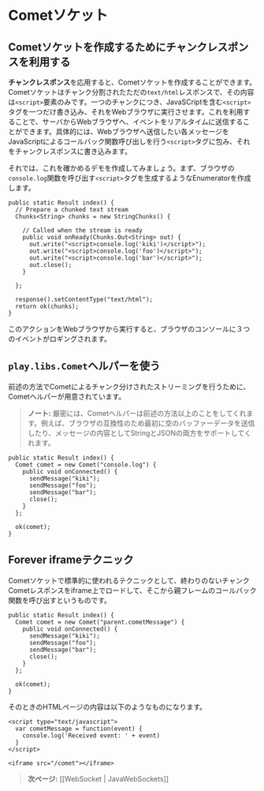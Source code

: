 <!-- translated -->
<!--
# Comet sockets
-->
# Cometソケット

<!--
## Using chunked responses to create Comet sockets  
-->
## Cometソケットを作成するためにチャンクレスポンスを利用する

<!--
An useful usage of **Chunked responses** is to create Comet sockets. A Comet socket is just a chunked `text/html` response containing only `<script>` elements. For each chunk, we write a `<script>` tag containing JavaScript that is immediately executed by the web browser. This way we can send events live to the web browser from the server: for each message, wrap it into a `<script>` tag that calls a JavaScript callback function, and write it to the chunked response.
    
Let’s write a first proof-of-concept: create an enumerator generating `<script>` tags calling the browser `console.log` function:
-->
**チャンクレスポンス**を応用すると、Cometソケットを作成することができます。Cometソケットはチャンク分割されたただの`text/html`レスポンスで、その内容は`<script>`要素のみです。一つのチャンクにつき、JavaSCriptを含む`<script>`タグを一つだけ書き込み、それをWebブラウザに実行させます。これを利用することで、サーバからWebブラウザへ、イベントをリアルタイムに送信することができます。具体的には、Webブラウザへ送信したい各メッセージをJavaScriptによるコールバック関数呼び出しを行う`<script>`タグに包み、それをチャンクレスポンスに書き込みます。

それでは、これを確かめるデモを作成してみましょう。まず、ブラウザの`console.log`関数を呼び出す`<script>`タグを生成するようなEnumeratorを作成します。
    
```
public static Result index() {
  // Prepare a chunked text stream
  Chunks<String> chunks = new StringChunks() {

    // Called when the stream is ready
    public void onReady(Chunks.Out<String> out) {
      out.write("<script>console.log('kiki')</script>");
      out.write("<script>console.log('foo')</script>");
      out.write("<script>console.log('bar')</script>");
      out.close();
    }

  };

  response().setContentType("text/html");
  return ok(chunks);
}
```

<!--
If you run this action from a web browser, you will see the three events logged in the browser console.
-->
このアクションをWebブラウザから実行すると、ブラウザのコンソールに３つのイベントがロギングされます。
  
<!--
## Using the `play.libs.Comet` helper
-->
## `play.libs.Comet`ヘルパーを使う

<!--
We provide a Comet helper to handle these comet chunked streams that does almost the same as what we just wrote.

> **Note:** Actually it does more, such as pushing an initial blank buffer data for browser compatibility, and supporting both String and JSON messages.

Let’s just rewrite the previous example to use it:
-->
前述の方法でCometによるチャンク分けされたストリーミングを行うために、Cometヘルパーが用意されています。

> **ノート:** 厳密には、Cometヘルパーは前述の方法以上のことをしてくれます。例えば、ブラウザの互換性のため最初に空のバッファーデータを送信したり、メッセージの内容としてStringとJSONの両方をサポートしてくれます。

```
public static Result index() {
  Comet comet = new Comet("console.log") {
    public void onConnected() {
      sendMessage("kiki");
      sendMessage("foo");
      sendMessage("bar");
      close();
    }
  };
  
  ok(comet);
}
```

<!--
## The forever iframe technique  
-->
## Forever iframeテクニック

<!--
The standard technique to write a Comet socket is to load an infinite chunked comet response in an iframe and to specify a callback calling the parent frame:  
-->
Cometソケットで標準的に使われるテクニックとして、終わりのないチャンクCometレスポンスをiframe上でロードして、そこから親フレームのコールバック関数を呼び出すというものです。

```
public static Result index() {
  Comet comet = new Comet("parent.cometMessage") {
    public void onConnected() {
      sendMessage("kiki");
      sendMessage("foo");
      sendMessage("bar");
      close();
    }
  };
  
  ok(comet);
}
```

<!--
With an HTML page like:  
-->  
そのときのHTMLページの内容は以下のようなものになります。

```
<script type="text/javascript">
  var cometMessage = function(event) {
    console.log('Received event: ' + event)
  }
</script>

<iframe src="/comet"></iframe>
```

<!--
> **Next:** [[WebSockets | JavaWebSockets]]
-->
> **次ページ:** [[WebSocket | JavaWebSockets]]